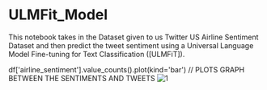 # ULMFit_Model

This notebook takes in the Dataset given to us Twitter US Airline Sentiment Dataset and then predict the tweet sentiment using a Universal Language Model Fine-tuning for Text Classification ([ULMFiT]).

df['airline_sentiment'].value_counts().plot(kind='bar') // PLOTS GRAPH BETWEEN THE SENTIMENTS AND TWEETS 
![1](https://user-images.githubusercontent.com/24778627/54936946-8723fb80-4f49-11e9-983c-447dec3cee18.PNG)




